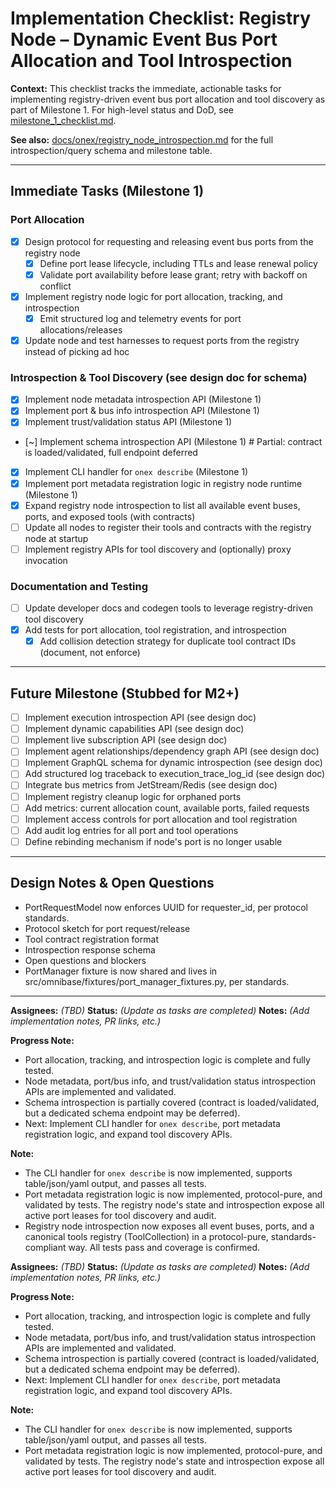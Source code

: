 # Implementation Checklist: Registry Node – Dynamic Event Bus Port Allocation and Tool Introspection

**Context:**
This checklist tracks the immediate, actionable tasks for implementing registry-driven event bus port allocation and tool discovery as part of Milestone 1. For high-level status and DoD, see [milestone_1_checklist.md](./milestone_1_checklist.md).

**See also:** [docs/onex/registry_node_introspection.md](../onex/registry_node_introspection.md) for the full introspection/query schema and milestone table.

---

## Immediate Tasks (Milestone 1)

### Port Allocation
- [x] Design protocol for requesting and releasing event bus ports from the registry node
  - [x] Define port lease lifecycle, including TTLs and lease renewal policy
  - [x] Validate port availability before lease grant; retry with backoff on conflict
- [x] Implement registry node logic for port allocation, tracking, and introspection
  - [x] Emit structured log and telemetry events for port allocations/releases
- [x] Update node and test harnesses to request ports from the registry instead of picking ad hoc

### Introspection & Tool Discovery (see design doc for schema)
- [x] Implement node metadata introspection API (Milestone 1)
- [x] Implement port & bus info introspection API (Milestone 1)
- [x] Implement trust/validation status API (Milestone 1)
- [~] Implement schema introspection API (Milestone 1)  # Partial: contract is loaded/validated, full endpoint deferred
- [x] Implement CLI handler for `onex describe` (Milestone 1)
- [x] Implement port metadata registration logic in registry node runtime (Milestone 1)
- [x] Expand registry node introspection to list all available event buses, ports, and exposed tools (with contracts)
- [ ] Update all nodes to register their tools and contracts with the registry node at startup
- [ ] Implement registry APIs for tool discovery and (optionally) proxy invocation

### Documentation and Testing
- [ ] Update developer docs and codegen tools to leverage registry-driven tool discovery
- [x] Add tests for port allocation, tool registration, and introspection
  - [x] Add collision detection strategy for duplicate tool contract IDs (document, not enforce)

---

## Future Milestone (Stubbed for M2+)
- [ ] Implement execution introspection API (see design doc)
- [ ] Implement dynamic capabilities API (see design doc)
- [ ] Implement live subscription API (see design doc)
- [ ] Implement agent relationships/dependency graph API (see design doc)
- [ ] Implement GraphQL schema for dynamic introspection (see design doc)
- [ ] Add structured log traceback to execution_trace_log_id (see design doc)
- [ ] Integrate bus metrics from JetStream/Redis (see design doc)
- [ ] Implement registry cleanup logic for orphaned ports
- [ ] Add metrics: current allocation count, available ports, failed requests
- [ ] Implement access controls for port allocation and tool registration
- [ ] Add audit log entries for all port and tool operations
- [ ] Define rebinding mechanism if node's port is no longer usable

---

## Design Notes & Open Questions
- PortRequestModel now enforces UUID for requester_id, per protocol standards.
- Protocol sketch for port request/release
- Tool contract registration format
- Introspection response schema
- Open questions and blockers
- PortManager fixture is now shared and lives in src/omnibase/fixtures/port_manager_fixtures.py, per standards.

---

**Assignees:** _(TBD)_
**Status:** _(Update as tasks are completed)_
**Notes:** _(Add implementation notes, PR links, etc.)_

**Progress Note:**
- Port allocation, tracking, and introspection logic is complete and fully tested.
- Node metadata, port/bus info, and trust/validation status introspection APIs are implemented and validated.
- Schema introspection is partially covered (contract is loaded/validated, but a dedicated schema endpoint may be deferred).
- Next: Implement CLI handler for `onex describe`, port metadata registration logic, and expand tool discovery APIs.

**Note:**
- The CLI handler for `onex describe` is now implemented, supports table/json/yaml output, and passes all tests.
- Port metadata registration logic is now implemented, protocol-pure, and validated by tests. The registry node's state and introspection expose all active port leases for tool discovery and audit.
- Registry node introspection now exposes all event buses, ports, and a canonical tools registry (ToolCollection) in a protocol-pure, standards-compliant way. All tests pass and coverage is confirmed.

**Assignees:** _(TBD)_
**Status:** _(Update as tasks are completed)_
**Notes:** _(Add implementation notes, PR links, etc.)_

**Progress Note:**
- Port allocation, tracking, and introspection logic is complete and fully tested.
- Node metadata, port/bus info, and trust/validation status introspection APIs are implemented and validated.
- Schema introspection is partially covered (contract is loaded/validated, but a dedicated schema endpoint may be deferred).
- Next: Implement CLI handler for `onex describe`, port metadata registration logic, and expand tool discovery APIs.

**Note:**
- The CLI handler for `onex describe` is now implemented, supports table/json/yaml output, and passes all tests.
- Port metadata registration logic is now implemented, protocol-pure, and validated by tests. The registry node's state and introspection expose all active port leases for tool discovery and audit. 